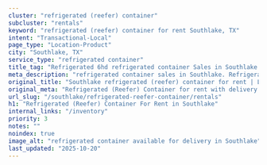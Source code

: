 ```yaml
---
cluster: "refrigerated (reefer) container"
subcluster: "rentals"
keyword: "refrigerated (reefer) container for rent Southlake, TX"
intent: "Transactional-Local"
page_type: "Location-Product"
city: "Southlake, TX"
service_type: "refrigerated container"
title_tag: "Refrigerated 6hd refrigerated container Sales in Southlake | LC Container"
meta_description: "refrigerated container sales in Southlake. Refrigerated containers with climate control. Fast delivery, competitive pricing. Serving refrigerated reefer container area. Quote ID: HCI. Call (214) 524-4168 for your free quote today."
original_title: "Southlake refrigerated (reefer) container for rent | LC"
original_meta: "Refrigerated (Reefer) Container for rent with delivery in Southlake, TX. LC Container — local Since 2003. Get pricing today."
url_slug: "/southlake/refrigerated-reefer-container/rentals"
h1: "Refrigerated (Reefer) Container For Rent in Southlake"
internal_links: "/inventory"
priority: 3
notes: ""
noindex: true
image_alt: "refrigerated container available for delivery in Southlake"
last_updated: "2025-10-20"
---
```


<!-- TODO: Add unique city/inventory copy, images, and internal links here. -->
